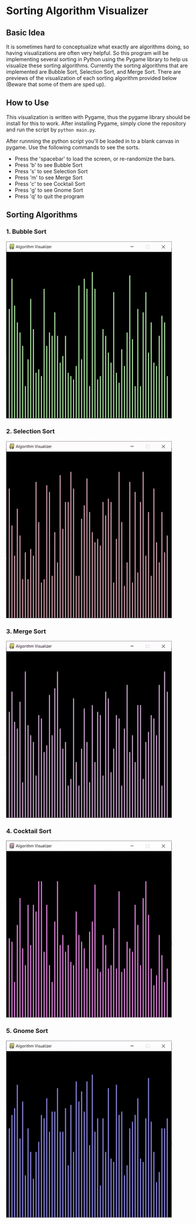 # Sorting Algorithm Visualizer

## Basic Idea
It is sometimes hard to conceptualize what exactly are algorithms doing, so having visualizations are often very helpful. So this program will be implementing several sorting in Python using the Pygame library to help us visualize these sorting algorithms. Currently the sorting algorithms that are implemented are Bubble Sort, Selection Sort, and Merge Sort. There are previews of the visualization of each sorting algorithm provided below (Beware that some of them are sped up).

## How to Use
This visualization is written with Pygame, thus the pygame library should be install for this to work. After installing Pygame, simply clone the repository and run the script by `python main.py`.

After runnning the python script you'll be loaded in to a blank canvas in pygame. Use the following commands to see the sorts.
- Press the 'spacebar' to load the screen, or re-randomize the bars.
- Press 'b' to see Bubble Sort
- Press 's' to see Selection Sort
- Press 'm' to see Merge Sort
- Press 'c' to see Cocktail Sort
- Press 'g' to see Gnome Sort
- Press 'q' to quit the program

## Sorting Algorithms

### 1. Bubble Sort
![GIF](./gifs/bs.gif)

### 2. Selection Sort
![GIF](./gifs/ss.gif)

### 3. Merge Sort
![GIF](./gifs/ms.gif)

### 4. Cocktail Sort
![GIF](./gifs/cs.gif)

### 5. Gnome Sort
![GIF](./gifs/gs.gif)
